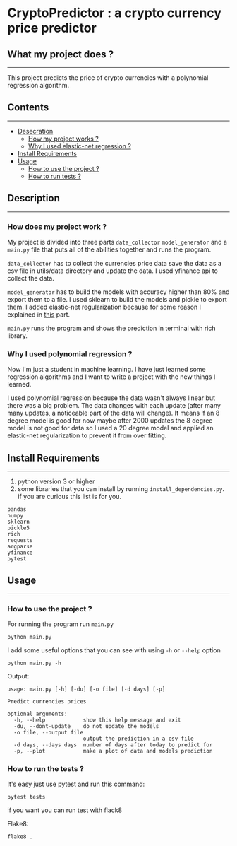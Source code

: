 # CryptoPredictor : a crypto currency price predictor

## What my project does ?

---

This project predicts the price of crypto currencies with a polynomial regression algorithm.

## Contents

---

- [Desecration](#description)
  - [How my project works ?](#how-does-my-project-work)
  - [Why I used elastic-net regression ?](#why-i-used-elastic-net-regression)
- [Install Requirements](#install-requirements)
- [Usage](#usage)
  - [How to use the project ?](#how-to-use-the-project)
  - [How to run tests ?](#how-to-run-tests)

## Description

---

### How does my project work ?

My project is divided into three parts `data_collector` `model_generator` and a `main.py` file that puts all of the abilities together and runs the program.

`data_collector` has to collect the currencies price data save the data as a csv file in utils/data directory and update the data. I used yfinance api to collect the data.

`model_generator` has to build the models with accuracy higher than 80% and export them to a file. I used sklearn to build the models and pickle to export them. I added elastic-net regularization because for some reason I explained in [this](#why-i-used-polynomial-regression) part.

`main.py` runs the program and shows the prediction in terminal with rich library.

### Why I used polynomial regression ?

Now I'm just a student in machine learning. I have just learned some regression algorithms and I want to write a project with the new things I learned.

I used polynomial regression because the data wasn't always linear but there was a big problem. The data changes with each update (after many many updates, a noticeable part of the data will change). It means if an 8 degree model is good for now maybe after 2000 updates the 8 degree model is not good for data so I used a 20 degree model and applied an elastic-net regularization to prevent it from over fitting.

## Install Requirements

---

1. python version 3 or higher
2. some libraries that you can install by running `install_dependencies.py`. if you are curious this list is for you.

```text
pandas
numpy
sklearn
pickle5
rich
requests
argparse
yfinance
pytest
```

## Usage

---

### How to use the project ?

For running the program run `main.py`

```command
python main.py
```

I add some useful options that you can see with using `-h` or `--help` option

```command
python main.py -h
```

Output:

```text
usage: main.py [-h] [-du] [-o file] [-d days] [-p]

Predict currencies prices

optional arguments:
  -h, --help            show this help message and exit
  -du, --dont-update    do not update the models
  -o file, --output file
                        output the prediction in a csv file
  -d days, --days days  number of days after today to predict for
  -p, --plot            make a plot of data and models prediction
```

### How to run the tests ?

It's easy just use pytest and run this command:

```command
pytest tests
```

if you want you can run test with flack8

Flake8:

```command
flake8 .
```
